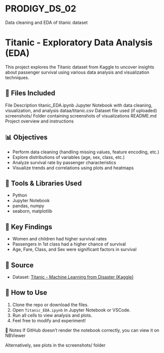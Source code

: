 # PRODIGY_DS_02
Data cleaning and EDA of titanic dataset
# Titanic - Exploratory Data Analysis (EDA)

This project explores the Titanic dataset from Kaggle to uncover insights about passenger survival using various data analysis and visualization techniques.

## 📁 Files Included

File                             	Description
titanic_EDA.ipynb          	Jupyter Notebook with data cleaning, visualization, and analysis
dataa/titanic.csv         	Dataset file used (if uploaded)
screenshots/	             Folder containing screenshots of visualizations
README.md	                  Project overview and instructions

## 📊 Objectives

- Perform data cleaning (handling missing values, feature encoding, etc.)
- Explore distributions of variables (age, sex, class, etc.)
- Analyze survival rate by passenger characteristics
- Visualize trends and correlations using plots and heatmaps

## 🔧 Tools & Libraries Used

- Python
- Jupyter Notebook
- pandas, numpy
- seaborn, matplotlib

## 📌 Key Findings

- Women and children had higher survival rates
- Passengers in 1st class had a higher chance of survival
- Age, Fare, Class, and Sex were significant factors in survival

## 📎 Source

- Dataset: [Titanic - Machine Learning from Disaster (Kaggle)](https://www.kaggle.com/competitions/titanic/data)

## 📝 How to Use

1. Clone the repo or download the files.
2. Open `Titanic_EDA.ipynb` in Jupyter Notebook or VSCode.
3. Run all cells to view analysis and plots.
4. Feel free to modify and experiment!

📌 Notes
If GitHub doesn’t render the notebook correctly, you can view it on NBViewer

Alternatively, see plots in the screenshots/ folder




